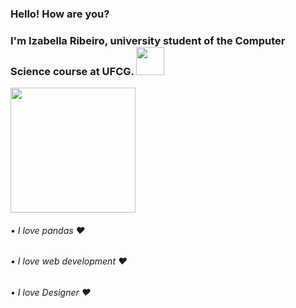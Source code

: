### Hello! How are you?

### I'm Izabella Ribeiro, university student of the Computer Science course at UFCG. <img src="https://i.giphy.com/media/VzlP2ZDcyA9OBjg9SP/giphy.webp" onerror="this.onerror=null;this.src='https://i.giphy.com/VzlP2ZDcyA9OBjg9SP.gif';" alt="" width = "45" height = "45">

<img style="-webkit-user-select: none;margin: auto;" src="https://camo.githubusercontent.com/ad5883f2668cc234dfc97fbad8d90f4f3d0b1ecf/68747470733a2f2f7061312e6e61727669692e636f6d2f363439352f376636303530306634363166313661633434643133326163323933653561366361613933373732365f68712e676966" width = "200" height = "200">

###### • I love pandas :heart:
###### • I love web development :heart:
###### • I love Designer :heart:


